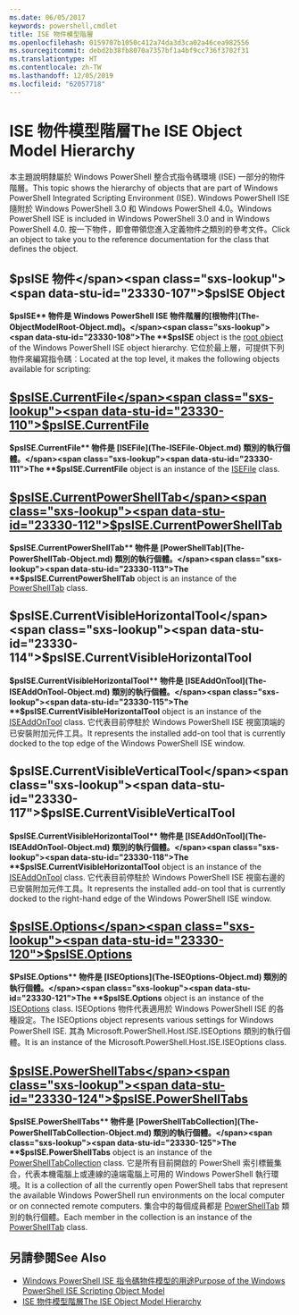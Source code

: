 ```yaml
---
ms.date: 06/05/2017
keywords: powershell,cmdlet
title: ISE 物件模型階層
ms.openlocfilehash: 0159707b1050c412a74da3d3ca02a46cea982556
ms.sourcegitcommit: debd2b38fb8070a7357bf1a4bf9cc736f3702f31
ms.translationtype: HT
ms.contentlocale: zh-TW
ms.lasthandoff: 12/05/2019
ms.locfileid: "62057718"
---
```

# <a name="the-ise-object-model-hierarchy"></a><span data-ttu-id="23330-103">ISE 物件模型階層</span><span class="sxs-lookup"><span data-stu-id="23330-103">The ISE Object Model Hierarchy</span></span>

<span data-ttu-id="23330-104">本主題說明隸屬於 Windows PowerShell 整合式指令碼環境 (ISE) 一部分的物件階層。</span><span class="sxs-lookup"><span data-stu-id="23330-104">This topic shows the hierarchy of objects that are part of Windows PowerShell Integrated Scripting Environment (ISE).</span></span>
<span data-ttu-id="23330-105">Windows PowerShell ISE 隨附於 Windows PowerShell 3.0 和 Windows PowerShell 4.0。</span><span class="sxs-lookup"><span data-stu-id="23330-105">Windows PowerShell ISE is included in Windows PowerShell 3.0 and in Windows PowerShell 4.0.</span></span>
<span data-ttu-id="23330-106">按一下物件，即會帶領您進入定義物件之類別的參考文件。</span><span class="sxs-lookup"><span data-stu-id="23330-106">Click an object to take you to the reference documentation for the class that defines the object.</span></span>

## <a name="psise-object"></a><span data-ttu-id="23330-107">$psISE 物件</span><span class="sxs-lookup"><span data-stu-id="23330-107">$psISE Object</span></span>

<span data-ttu-id="23330-108">**$psISE** 物件是 Windows PowerShell ISE 物件階層的[根物件](The-ObjectModelRoot-Object.md)。</span><span class="sxs-lookup"><span data-stu-id="23330-108">The **$psISE** object is the [root object](The-ObjectModelRoot-Object.md) of the Windows PowerShell ISE object hierarchy.</span></span>
<span data-ttu-id="23330-109">它位於最上層，可提供下列物件來編寫指令碼︰</span><span class="sxs-lookup"><span data-stu-id="23330-109">Located at the top level, it makes the following objects available for scripting:</span></span>

## <a name="psisecurrentfilethe-isefile-objectmd"></a>[<span data-ttu-id="23330-110">$psISE.CurrentFile</span><span class="sxs-lookup"><span data-stu-id="23330-110">$psISE.CurrentFile</span></span>](The-ISEFile-Object.md)

<span data-ttu-id="23330-111">**$psISE.CurrentFile** 物件是 [ISEFile](The-ISEFile-Object.md) 類別的執行個體。</span><span class="sxs-lookup"><span data-stu-id="23330-111">The **$psISE.CurrentFile** object is an instance of the [ISEFile](The-ISEFile-Object.md) class.</span></span>

## <a name="psisecurrentpowershelltabthe-powershelltab-objectmd"></a>[<span data-ttu-id="23330-112">$psISE.CurrentPowerShellTab</span><span class="sxs-lookup"><span data-stu-id="23330-112">$psISE.CurrentPowerShellTab</span></span>](The-PowerShellTab-Object.md)

<span data-ttu-id="23330-113">**$psISE.CurrentPowerShellTab** 物件是 [PowerShellTab](The-PowerShellTab-Object.md) 類別的執行個體。</span><span class="sxs-lookup"><span data-stu-id="23330-113">The **$psISE.CurrentPowerShellTab** object is an instance of the [PowerShellTab](The-PowerShellTab-Object.md) class.</span></span>

## <a name="psisecurrentvisiblehorizontaltool"></a><span data-ttu-id="23330-114">$psISE.CurrentVisibleHorizontalTool</span><span class="sxs-lookup"><span data-stu-id="23330-114">$psISE.CurrentVisibleHorizontalTool</span></span>

<span data-ttu-id="23330-115">**$psISE.CurrentVisibleHorizontalTool** 物件是 [ISEAddOnTool](The-ISEAddOnTool-Object.md) 類別的執行個體。</span><span class="sxs-lookup"><span data-stu-id="23330-115">The **$psISE.CurrentVisibleHorizontalTool** object is an instance of the [ISEAddOnTool](The-ISEAddOnTool-Object.md) class.</span></span>
<span data-ttu-id="23330-116">它代表目前停駐於 Windows PowerShell ISE 視窗頂端的已安裝附加元件工具。</span><span class="sxs-lookup"><span data-stu-id="23330-116">It represents the installed add-on tool that is currently docked to the top edge of the Windows PowerShell ISE window.</span></span>

## <a name="psisecurrentvisibleverticaltool"></a><span data-ttu-id="23330-117">$psISE.CurrentVisibleVerticalTool</span><span class="sxs-lookup"><span data-stu-id="23330-117">$psISE.CurrentVisibleVerticalTool</span></span>

<span data-ttu-id="23330-118">**$psISE.CurrentVisibleHorizontalTool** 物件是 [ISEAddOnTool](The-ISEAddOnTool-Object.md) 類別的執行個體。</span><span class="sxs-lookup"><span data-stu-id="23330-118">The **$psISE.CurrentVisibleHorizontalTool** object is an instance of the [ISEAddOnTool](The-ISEAddOnTool-Object.md) class.</span></span>
<span data-ttu-id="23330-119">它代表目前停駐於 Windows PowerShell ISE 視窗右邊的已安裝附加元件工具。</span><span class="sxs-lookup"><span data-stu-id="23330-119">It represents the installed add-on tool that is currently docked to the right-hand edge of the Windows PowerShell ISE window.</span></span>

## <a name="psiseoptionsthe-iseoptions-objectmd"></a>[<span data-ttu-id="23330-120">$psISE.Options</span><span class="sxs-lookup"><span data-stu-id="23330-120">$psISE.Options</span></span>](The-ISEOptions-Object.md)

<span data-ttu-id="23330-121">**$PsISE.Options** 物件是 [ISEOptions](The-ISEOptions-Object.md) 類別的執行個體。</span><span class="sxs-lookup"><span data-stu-id="23330-121">The **$psISE.Options** object is an instance of the [ISEOptions](The-ISEOptions-Object.md) class.</span></span>
<span data-ttu-id="23330-122">ISEOptions 物件代表適用於 Windows PowerShell ISE 的各種設定。</span><span class="sxs-lookup"><span data-stu-id="23330-122">The ISEOptions object represents various settings for Windows PowerShell ISE.</span></span>
<span data-ttu-id="23330-123">其為 Microsoft.PowerShell.Host.ISE.ISEOptions 類別的執行個體。</span><span class="sxs-lookup"><span data-stu-id="23330-123">It is an instance of the Microsoft.PowerShell.Host.ISE.ISEOptions class.</span></span>

## <a name="psisepowershelltabsthe-powershelltabcollection-objectmd"></a>[<span data-ttu-id="23330-124">$psISE.PowerShellTabs</span><span class="sxs-lookup"><span data-stu-id="23330-124">$psISE.PowerShellTabs</span></span>](The-PowerShellTabCollection-Object.md)

<span data-ttu-id="23330-125">**$psISE.PowerShellTabs** 物件是 [PowerShellTabCollection](The-PowerShellTabCollection-Object.md) 類別的執行個體。</span><span class="sxs-lookup"><span data-stu-id="23330-125">The **$psISE.PowerShellTabs** object is an instance of the [PowerShellTabCollection](The-PowerShellTabCollection-Object.md) class.</span></span>
<span data-ttu-id="23330-126">它是所有目前開啟的 PowerShell 索引標籤集合，代表本機電腦上或連線的遠端電腦上可用的 Windows PowerShell 執行環境。</span><span class="sxs-lookup"><span data-stu-id="23330-126">It is a collection of all the currently open PowerShell tabs that represent the available Windows PowerShell run environments on the local computer or on connected remote computers.</span></span>
<span data-ttu-id="23330-127">集合中的每個成員都是 [PowerShellTab](The-PowerShellTab-Object.md) 類別的執行個體。</span><span class="sxs-lookup"><span data-stu-id="23330-127">Each member in the collection is an instance of the [PowerShellTab](The-PowerShellTab-Object.md) class.</span></span>

## <a name="see-also"></a><span data-ttu-id="23330-128">另請參閱</span><span class="sxs-lookup"><span data-stu-id="23330-128">See Also</span></span>

- [<span data-ttu-id="23330-129">Windows PowerShell ISE 指令碼物件模型的用途</span><span class="sxs-lookup"><span data-stu-id="23330-129">Purpose of the Windows PowerShell ISE Scripting Object Model</span></span>](Purpose-of-the-Windows-PowerShell-ISE-Scripting-Object-Model.md)
- [<span data-ttu-id="23330-130">ISE 物件模型階層</span><span class="sxs-lookup"><span data-stu-id="23330-130">The ISE Object Model Hierarchy</span></span>](The-ISE-Object-Model-Hierarchy.md)